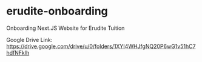 # erudite-onboarding

Onboarding Next.JS Website for Erudite Tuition

Google Drive Link:
https://drive.google.com/drive/u/0/folders/1XYI4WHJfgNQ20P6wG1v51hC7hdfNFklh
